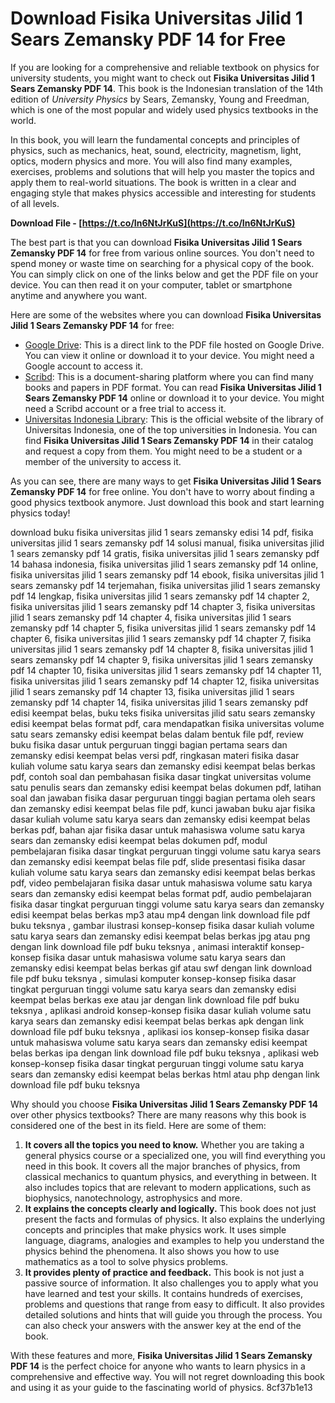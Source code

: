 
 
# Download Fisika Universitas Jilid 1 Sears Zemansky PDF 14 for Free
 
If you are looking for a comprehensive and reliable textbook on physics for university students, you might want to check out **Fisika Universitas Jilid 1 Sears Zemansky PDF 14**. This book is the Indonesian translation of the 14th edition of *University Physics* by Sears, Zemansky, Young and Freedman, which is one of the most popular and widely used physics textbooks in the world.
 
In this book, you will learn the fundamental concepts and principles of physics, such as mechanics, heat, sound, electricity, magnetism, light, optics, modern physics and more. You will also find many examples, exercises, problems and solutions that will help you master the topics and apply them to real-world situations. The book is written in a clear and engaging style that makes physics accessible and interesting for students of all levels.
 
**Download File - [https://t.co/In6NtJrKuS](https://t.co/In6NtJrKuS)**


 
The best part is that you can download **Fisika Universitas Jilid 1 Sears Zemansky PDF 14** for free from various online sources. You don't need to spend money or waste time on searching for a physical copy of the book. You can simply click on one of the links below and get the PDF file on your device. You can then read it on your computer, tablet or smartphone anytime and anywhere you want.
 
Here are some of the websites where you can download **Fisika Universitas Jilid 1 Sears Zemansky PDF 14** for free:
 
- [Google Drive](https://drive.google.com/file/d/0B1QuKxMndwlYNE80UTJBWmt4c00/edit): This is a direct link to the PDF file hosted on Google Drive. You can view it online or download it to your device. You might need a Google account to access it.
- [Scribd](https://www.scribd.com/document/459802441/fisika-universitas-edisi-kesepuluh-jilid-1-young-and-freedman-pdf): This is a document-sharing platform where you can find many books and papers in PDF format. You can read **Fisika Universitas Jilid 1 Sears Zemansky PDF 14** online or download it to your device. You might need a Scribd account or a free trial to access it.
- [Universitas Indonesia Library](https://lib.ui.ac.id/detail.jsp?id=20338012): This is the official website of the library of Universitas Indonesia, one of the top universities in Indonesia. You can find **Fisika Universitas Jilid 1 Sears Zemansky PDF 14** in their catalog and request a copy from them. You might need to be a student or a member of the university to access it.

As you can see, there are many ways to get **Fisika Universitas Jilid 1 Sears Zemansky PDF 14** for free online. You don't have to worry about finding a good physics textbook anymore. Just download this book and start learning physics today!
 
download buku fisika universitas jilid 1 sears zemansky edisi 14 pdf,  fisika universitas jilid 1 sears zemansky pdf 14 solusi manual,  fisika universitas jilid 1 sears zemansky pdf 14 gratis,  fisika universitas jilid 1 sears zemansky pdf 14 bahasa indonesia,  fisika universitas jilid 1 sears zemansky pdf 14 online,  fisika universitas jilid 1 sears zemansky pdf 14 ebook,  fisika universitas jilid 1 sears zemansky pdf 14 terjemahan,  fisika universitas jilid 1 sears zemansky pdf 14 lengkap,  fisika universitas jilid 1 sears zemansky pdf 14 chapter 2,  fisika universitas jilid 1 sears zemansky pdf 14 chapter 3,  fisika universitas jilid 1 sears zemansky pdf 14 chapter 4,  fisika universitas jilid 1 sears zemansky pdf 14 chapter 5,  fisika universitas jilid 1 sears zemansky pdf 14 chapter 6,  fisika universitas jilid 1 sears zemansky pdf 14 chapter 7,  fisika universitas jilid 1 sears zemansky pdf 14 chapter 8,  fisika universitas jilid 1 sears zemansky pdf 14 chapter 9,  fisika universitas jilid 1 sears zemansky pdf 14 chapter 10,  fisika universitas jilid 1 sears zemansky pdf 14 chapter 11,  fisika universitas jilid 1 sears zemansky pdf 14 chapter 12,  fisika universitas jilid 1 sears zemansky pdf 14 chapter 13,  fisika universitas jilid 1 sears zemansky pdf 14 chapter 14,  fisika universitas jilid 1 sears zemansky pdf edisi keempat belas,  buku teks fisika universitas jilid satu sears zemansky edisi keempat belas format pdf,  cara mendapatkan fisika universitas volume satu sears zemansky edisi keempat belas dalam bentuk file pdf,  review buku fisika dasar untuk perguruan tinggi bagian pertama sears dan zemansky edisi keempat belas versi pdf,  ringkasan materi fisika dasar kuliah volume satu karya sears dan zemansky edisi keempat belas berkas pdf,  contoh soal dan pembahasan fisika dasar tingkat universitas volume satu penulis sears dan zemansky edisi keempat belas dokumen pdf,  latihan soal dan jawaban fisika dasar perguruan tinggi bagian pertama oleh sears dan zemansky edisi keempat belas file pdf,  kunci jawaban buku ajar fisika dasar kuliah volume satu karya sears dan zemansky edisi keempat belas berkas pdf,  bahan ajar fisika dasar untuk mahasiswa volume satu karya sears dan zemansky edisi keempat belas dokumen pdf,  modul pembelajaran fisika dasar tingkat perguruan tinggi volume satu karya sears dan zemansky edisi keempat belas file pdf,  slide presentasi fisika dasar kuliah volume satu karya sears dan zemansky edisi keempat belas berkas pdf,  video pembelajaran fisika dasar untuk mahasiswa volume satu karya sears dan zemansky edisi keempat belas format pdf,  audio pembelajaran fisika dasar tingkat perguruan tinggi volume satu karya sears dan zemansky edisi keempat belas berkas mp3 atau mp4 dengan link download file pdf buku teksnya ,  gambar ilustrasi konsep-konsep fisika dasar kuliah volume satu karya sears dan zemansky edisi keempat belas berkas jpg atau png dengan link download file pdf buku teksnya ,  animasi interaktif konsep-konsep fisika dasar untuk mahasiswa volume satu karya sears dan zemansky edisi keempat belas berkas gif atau swf dengan link download file pdf buku teksnya ,  simulasi komputer konsep-konsep fisika dasar tingkat perguruan tinggi volume satu karya sears dan zemansky edisi keempat belas berkas exe atau jar dengan link download file pdf buku teksnya ,  aplikasi android konsep-konsep fisika dasar kuliah volume satu karya sears dan zemansky edisi keempat belas berkas apk dengan link download file pdf buku teksnya ,  aplikasi ios konsep-konsep fisika dasar untuk mahasiswa volume satu karya sears dan zemansky edisi keempat belas berkas ipa dengan link download file pdf buku teksnya ,  aplikasi web konsep-konsep fisika dasar tingkat perguruan tinggi volume satu karya sears dan zemansky edisi keempat belas berkas html atau php dengan link download file pdf buku teksnya
  
Why should you choose **Fisika Universitas Jilid 1 Sears Zemansky PDF 14** over other physics textbooks? There are many reasons why this book is considered one of the best in its field. Here are some of them:

1. **It covers all the topics you need to know.** Whether you are taking a general physics course or a specialized one, you will find everything you need in this book. It covers all the major branches of physics, from classical mechanics to quantum physics, and everything in between. It also includes topics that are relevant to modern applications, such as biophysics, nanotechnology, astrophysics and more.
2. **It explains the concepts clearly and logically.** This book does not just present the facts and formulas of physics. It also explains the underlying concepts and principles that make physics work. It uses simple language, diagrams, analogies and examples to help you understand the physics behind the phenomena. It also shows you how to use mathematics as a tool to solve physics problems.
3. **It provides plenty of practice and feedback.** This book is not just a passive source of information. It also challenges you to apply what you have learned and test your skills. It contains hundreds of exercises, problems and questions that range from easy to difficult. It also provides detailed solutions and hints that will guide you through the process. You can also check your answers with the answer key at the end of the book.

With these features and more, **Fisika Universitas Jilid 1 Sears Zemansky PDF 14** is the perfect choice for anyone who wants to learn physics in a comprehensive and effective way. You will not regret downloading this book and using it as your guide to the fascinating world of physics.
 8cf37b1e13
 

